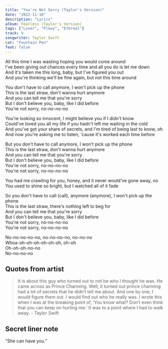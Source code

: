```yaml
---
title: "You're Not Sorry (Taylor's Version)"
date: "2022-11-10"
description: "Lyrics"
album: Fearless (Taylor's Version)
tags: ["Lover", "Flowy", "Ethreal"]
track: 9
songwriter: Taylor Swift
cat: "Fountain Pen"
feat: false
---
```


<p className="verse-one">
All this time I was wasting hoping you would come around <br />
I've been giving out chances every time and all you do is let me down <br />
And it's taken me this long, baby, but I've figured you out <br />
And you're thinking we'll be fine again, but not this time around <br />
</p>
<p className="chorus">
You don't have to call anymore, I won't pick up the phone <br />
This is the last straw, don't wanna hurt anymore <br />
And you can tell me that you're sorry <br />
But I don't believe you, baby, like I did before <br />
You're not sorry, no-no-no-no <br />
</p>
<p className="verse-two">
You're looking so innocent, I might believe you if I didn't know <br />
Could've loved you all my life if you hadn't left me waiting in the cold <br />
And you've got your share of secrets, and I'm tired of being last to know, oh <br />
And now you're asking me to listen, 'cause it's worked each time before <br />
</p>
<p className="chorus">
But you don't have to call anymore, I won't pick up the phone <br />
This is the last straw, don't wanna hurt anymore <br />
And you can tell me that you're sorry <br />
But I don't believe you, baby, like I did before <br />
You're not sorry, no-no-no-no <br />
You're not sorry, no-no-no-no <br />
</p>
<p className="bridge">
You had me crawling for you, honey, and it never would've gone away, no <br />
You used to shine so bright, but I watched all of it fade <br />
</p>
<p className="chorus">
So you don't have to call (call), anymore (anymore), I won't pick up the phone <br />
This is the last straw, there's nothing left to beg for <br />
And you can tell me that you're sorry <br />
But I don't believe you, baby, like I did before <br />
You're not sorry, no-no-no-no <br />
You're not sorry, no-no-no-no <br />
</p>
<p className="outro">
No-no-no-no-no, no-no-no-no, no-no-no <br />
Whoa-oh-oh-oh-oh-oh-oh, oh-oh <br />
Oh-oh-oh-no-no <br />
No-no-no-no <br />
</p>

## Quotes from artist

<blockquote>
It is about this guy who turned out to not be who I thought he was. He came across as Prince Charming. Well, it turned out prince charming had a lot of secrets that he didn’t tell me about. And one by one, I would figure them out. I would find out who he really was. I wrote this when I was at the breaking point of, ‘You know what? Don’t even think that you can keep on hurting me.’ It was to a point where I had to walk away. - Taylor Swift
</blockquote>

## Secret liner note

“She can have you.”
